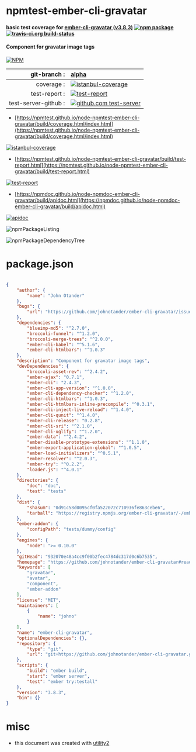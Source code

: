 # npmtest-ember-cli-gravatar

#### basic test coverage for  [ember-cli-gravatar (v3.8.3)](https://github.com/johnotander/ember-cli-gravatar#readme)  [![npm package](https://img.shields.io/npm/v/npmtest-ember-cli-gravatar.svg?style=flat-square)](https://www.npmjs.org/package/npmtest-ember-cli-gravatar) [![travis-ci.org build-status](https://api.travis-ci.org/npmtest/node-npmtest-ember-cli-gravatar.svg)](https://travis-ci.org/npmtest/node-npmtest-ember-cli-gravatar)

#### Component for gravatar image tags

[![NPM](https://nodei.co/npm/ember-cli-gravatar.png?downloads=true&downloadRank=true&stars=true)](https://www.npmjs.com/package/ember-cli-gravatar)

| git-branch : | [alpha](https://github.com/npmtest/node-npmtest-ember-cli-gravatar/tree/alpha)|
|--:|:--|
| coverage : | [![istanbul-coverage](https://npmtest.github.io/node-npmtest-ember-cli-gravatar/build/coverage.badge.svg)](https://npmtest.github.io/node-npmtest-ember-cli-gravatar/build/coverage.html/index.html)|
| test-report : | [![test-report](https://npmtest.github.io/node-npmtest-ember-cli-gravatar/build/test-report.badge.svg)](https://npmtest.github.io/node-npmtest-ember-cli-gravatar/build/test-report.html)|
| test-server-github : | [![github.com test-server](https://npmtest.github.io/node-npmtest-ember-cli-gravatar/GitHub-Mark-32px.png)](https://npmtest.github.io/node-npmtest-ember-cli-gravatar/build/app/index.html) | | build-artifacts : | [![build-artifacts](https://npmtest.github.io/node-npmtest-ember-cli-gravatar/glyphicons_144_folder_open.png)](https://github.com/npmtest/node-npmtest-ember-cli-gravatar/tree/gh-pages/build)|

- [https://npmtest.github.io/node-npmtest-ember-cli-gravatar/build/coverage.html/index.html](https://npmtest.github.io/node-npmtest-ember-cli-gravatar/build/coverage.html/index.html)

[![istanbul-coverage](https://npmtest.github.io/node-npmtest-ember-cli-gravatar/build/screenCapture.buildCi.browser.%252Ftmp%252Fbuild%252Fcoverage.lib.html.png)](https://npmtest.github.io/node-npmtest-ember-cli-gravatar/build/coverage.html/index.html)

- [https://npmtest.github.io/node-npmtest-ember-cli-gravatar/build/test-report.html](https://npmtest.github.io/node-npmtest-ember-cli-gravatar/build/test-report.html)

[![test-report](https://npmtest.github.io/node-npmtest-ember-cli-gravatar/build/screenCapture.buildCi.browser.%252Ftmp%252Fbuild%252Ftest-report.html.png)](https://npmtest.github.io/node-npmtest-ember-cli-gravatar/build/test-report.html)

- [https://npmdoc.github.io/node-npmdoc-ember-cli-gravatar/build/apidoc.html](https://npmdoc.github.io/node-npmdoc-ember-cli-gravatar/build/apidoc.html)

[![apidoc](https://npmdoc.github.io/node-npmdoc-ember-cli-gravatar/build/screenCapture.buildCi.browser.%252Ftmp%252Fbuild%252Fapidoc.html.png)](https://npmdoc.github.io/node-npmdoc-ember-cli-gravatar/build/apidoc.html)

![npmPackageListing](https://npmtest.github.io/node-npmtest-ember-cli-gravatar/build/screenCapture.npmPackageListing.svg)

![npmPackageDependencyTree](https://npmtest.github.io/node-npmtest-ember-cli-gravatar/build/screenCapture.npmPackageDependencyTree.svg)



# package.json

```json

{
    "author": {
        "name": "John Otander"
    },
    "bugs": {
        "url": "https://github.com/johnotander/ember-cli-gravatar/issues"
    },
    "dependencies": {
        "blueimp-md5": "^2.7.0",
        "broccoli-funnel": "^1.2.0",
        "broccoli-merge-trees": "^2.0.0",
        "ember-cli-babel": "^5.1.6",
        "ember-cli-htmlbars": "^1.0.3"
    },
    "description": "Component for gravatar image tags",
    "devDependencies": {
        "broccoli-asset-rev": "^2.4.2",
        "ember-ajax": "0.7.1",
        "ember-cli": "2.4.3",
        "ember-cli-app-version": "^1.0.0",
        "ember-cli-dependency-checker": "^1.2.0",
        "ember-cli-htmlbars": "^1.0.3",
        "ember-cli-htmlbars-inline-precompile": "^0.3.1",
        "ember-cli-inject-live-reload": "^1.4.0",
        "ember-cli-qunit": "^1.4.0",
        "ember-cli-release": "0.2.8",
        "ember-cli-sri": "^2.1.0",
        "ember-cli-uglify": "^1.2.0",
        "ember-data": "^2.4.2",
        "ember-disable-prototype-extensions": "^1.1.0",
        "ember-export-application-global": "^1.0.5",
        "ember-load-initializers": "^0.5.1",
        "ember-resolver": "^2.0.3",
        "ember-try": "^0.2.2",
        "loader.js": "^4.0.1"
    },
    "directories": {
        "doc": "doc",
        "test": "tests"
    },
    "dist": {
        "shasum": "0d91c58d0095cf0fa522072c710936fe863cebe6",
        "tarball": "https://registry.npmjs.org/ember-cli-gravatar/-/ember-cli-gravatar-3.8.3.tgz"
    },
    "ember-addon": {
        "configPath": "tests/dummy/config"
    },
    "engines": {
        "node": ">= 0.10.0"
    },
    "gitHead": "932070e48a4cc9f00b2fec4784dc317d0c6b7535",
    "homepage": "https://github.com/johnotander/ember-cli-gravatar#readme",
    "keywords": [
        "gravatar",
        "avatar",
        "component",
        "ember-addon"
    ],
    "license": "MIT",
    "maintainers": [
        {
            "name": "johno"
        }
    ],
    "name": "ember-cli-gravatar",
    "optionalDependencies": {},
    "repository": {
        "type": "git",
        "url": "git+https://github.com/johnotander/ember-cli-gravatar.git"
    },
    "scripts": {
        "build": "ember build",
        "start": "ember server",
        "test": "ember try:testall"
    },
    "version": "3.8.3",
    "bin": {}
}
```



# misc
- this document was created with [utility2](https://github.com/kaizhu256/node-utility2)
